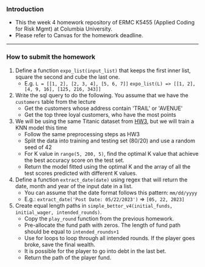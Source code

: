 ### Introduction
- This the week 4 homework repository of ERMC K5455 (Applied Coding for Risk Mgmt) at Columbia University. 
- Please refer to Canvas for the homework deadline.

<hr>

### How to submit the homework

1. Define a function `expo_list(input_list)`  that keeps the first inner list, square the second and cube the last one. 
   - E.g. `L = [[1, 2], [2, 3, 4], [5, 6, 7]]` `expo_list(L) => [[1, 2], [4, 9, 16], [125, 216, 343]]`
2. Write the sql query to do the following. You assume that we have the `customers` table from the lecture
   - Get the customers whose address contain 'TRAIL' or 'AVENUE'
   - Get the top three loyal customers, who have the most points
3. We will be using the same Titanic dataset from [HW3](https://github.com/AC4RM/AC4RM-HW3), but we will train a KNN model this time
   - Follow the same preprocessing steps as HW3
   - Split the data into training and testing set (80/20) and use a random seed of 42
   - For K value in `range(5, 200, 5)`, find the optimal K value that achieve the best accuracy score on the test set.
   - Return the model fitted using the optimal K and the array of all the test scores predicted with different K values.
4. Define a function `extract_date(date)` using regex that will return the date, month and year of the input date in a list.
   - You can assume that the date format follows this pattern: `mm/dd/yyyy`
   - E.g.: `extract_date('Post Date: 05/22/2023')` => `[05, 22, 2023]`
5. Create equal length paths in `simple_bettor_v4(initial_funds, initial_wager, intended_rounds)`.
   - Copy the `play_round` function from the previous homework.
   - Pre-allocate the fund path with zeros. The length of fund path should be equal to `intended_rounds+1`
   - Use for loops to loop through all intended rounds. If the player goes broke, save the final wealth. 
   - It is possible for the player to go into debt in the last bet.
   - Return the path of the player fund.
